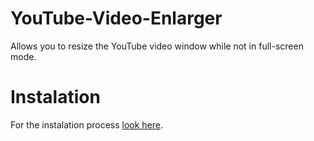 # YouTube-Video-Enlarger
Allows you to resize the YouTube video window while not in full-screen mode.

# Instalation
For the instalation process [look here](https://github.com/RokKuzner/Bolha-unblur--extension?tab=readme-ov-file#instalation).